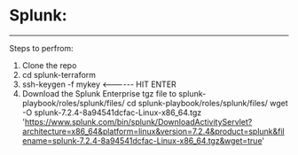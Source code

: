 Splunk:
=======

---
Steps to perfrom:
1) Clone the repo
2) cd splunk-terraform
3) ssh-keygen -f mykey
	<------ HIT ENTER
4) Download the Splunk Enterprise tgz file to splunk-playbook/roles/splunk/files/
   cd splunk-playbook/roles/splunk/files/
   wget -O splunk-7.2.4-8a94541dcfac-Linux-x86_64.tgz 'https://www.splunk.com/bin/splunk/DownloadActivityServlet?architecture=x86_64&platform=linux&version=7.2.4&product=splunk&filename=splunk-7.2.4-8a94541dcfac-Linux-x86_64.tgz&wget=true'
   
